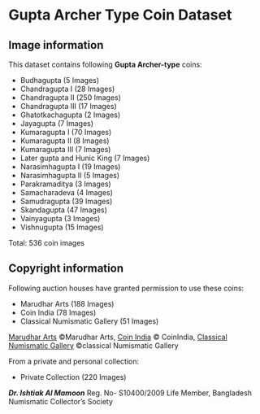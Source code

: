 <!-- @format -->

# Gupta Archer Type Coin Dataset

## Image information

This dataset contains following **Gupta Archer-type** coins:
  - Budhagupta (5 Images)
  - Chandragupta I (28 Images)
  - Chandragupta II (250 Images)
  - Chandragupta III (17 Images)
  - Ghatotkachagupta (2 Images)
  - Jayagupta (7 Images)
  - Kumaragupta I (70 Images)
  - Kumaragupta II (8 Images)
  - Kumaragupta III (7 Images)
  - Later gupta and Hunic King (7 Images)
  - Narasimhagupta I (19 Images)
  - Narasimhagupta II (5 Images)
  - Parakramaditya (3 Images)
  - Samacharadeva (4 Images)
  - Samudragupta (39 Images)
  - Skandagupta (47 Images)
  - Vainyagupta (3 Images)
  - Vishnugupta (15 Images)

Total: 536 coin images

## Copyright information
Following auction houses have granted permission to use these coins:
  - Marudhar Arts (188 Images)
  - Coin India (78 Images)
  - Classical Numismatic Gallery (51 Images)

[Marudhar Arts](https://marudhararts.com/)  ©Marudhar Arts, [Coin India](https://www.coinindia.com/) © CoinIndia,  [Classical Numismatic Gallery](https://www.classicalnumismaticgallery.com/) ©classical Numismatic Gallery
    
From a private and personal collection:
  - Private Collection (220 Images)

***Dr. Ishtiak Al Mamoon*** Reg. No- S10400/2009 Life Member, Bangladesh Numismatic Collector’s Society


